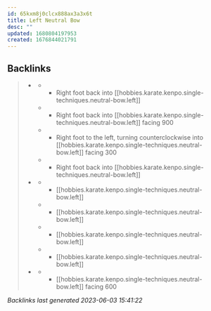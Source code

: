 ```yaml
---
id: 65kxm8j0clcx888ax3a3x6t
title: Left Neutral Bow
desc: ""
updated: 1680804197953
created: 1676844021791
---
```


## Backlinks

> - [](..\forms\hobbies.karate.kenpo.forms.long-form-1.md)
>   - - Right foot back into [[hobbies.karate.kenpo.single-techniques.neutral-bow.left]]
>   - - Right foot back into [[hobbies.karate.kenpo.single-techniques.neutral-bow.left]] facing 900
>   - - Right foot to the left, turning counterclockwise into [[hobbies.karate.kenpo.single-techniques.neutral-bow.left]] facing 300
>   - - Right foot back into [[hobbies.karate.kenpo.single-techniques.neutral-bow.left]]
> - [](..\forms\hobbies.karate.kenpo.forms.short-form-1.md)
>   - - [[hobbies.karate.kenpo.single-techniques.neutral-bow.left]]
>   - - [[hobbies.karate.kenpo.single-techniques.neutral-bow.left]]
>   - - [[hobbies.karate.kenpo.single-techniques.neutral-bow.left]]
>   - - [[hobbies.karate.kenpo.single-techniques.neutral-bow.left]]
> - [](..\techniques\scraping-hoof.md)
>   - - [[hobbies.karate.kenpo.single-techniques.neutral-bow.left]] facing 600

_Backlinks last generated 2023-06-03 15:41:22_


